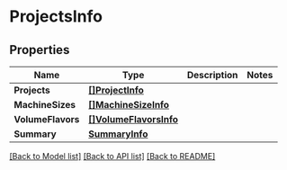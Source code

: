 # ProjectsInfo

## Properties

Name | Type | Description | Notes
------------ | ------------- | ------------- | -------------
**Projects** | [**[]ProjectInfo**](ProjectInfo.md) |  | 
**MachineSizes** | [**[]MachineSizeInfo**](MachineSizeInfo.md) |  | 
**VolumeFlavors** | [**[]VolumeFlavorsInfo**](VolumeFlavorsInfo.md) |  | 
**Summary** | [**SummaryInfo**](SummaryInfo.md) |  | 

[[Back to Model list]](../README.md#documentation-for-models) [[Back to API list]](../README.md#documentation-for-api-endpoints) [[Back to README]](../README.md)


